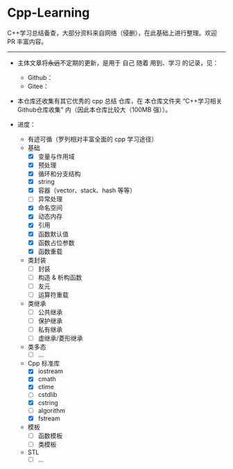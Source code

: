 # Cpp-Learning
C++学习总结备查，大部分资料来自网络（侵删），在此基础上进行整理。欢迎 PR 丰富内容。

------

- 主体文章将~~永远~~不定期的更新，是用于 自己 随着 用到、学习 的记录，见：
  - Github：
  - Gitee：

- 本仓库还收集有其它优秀的 cpp 总结 仓库，在 本仓库文件夹 “C++学习相关Github仓库收集” 内（因此本仓库比较大（100MB 强））。

- 进度：

  - 有迹可循（罗列相对丰富全面的 cpp 学习途径）
  - 基础
    - [x] 变量与作用域
    - [x] 预处理
    - [x] 循环和分支结构
    - [x] string
    - [x] 容器（vector、stack、hash 等等）
    - [ ] 异常处理
    - [x] 命名空间
    - [x] 动态内存
    - [x] 引用
    - [x] 函数默认值
    - [x] 函数占位参数
    - [x] 函数重载

  - 类封装
    - [ ] 封装
    - [ ] 构造 & 析构函数
    - [ ] 友元
    - [ ] 运算符重载

  - 类继承
    - [ ] 公共继承
    - [ ] 保护继承
    - [ ] 私有继承
    - [ ] 虚继承/菱形继承

  - 类多态
    - [ ] ...
  - Cpp 标准库
    - [x] iostream
    - [x] cmath
    - [x] ctime
    - [ ] cstdlib
    - [x] cstring
    - [ ] algorithm
    - [x] fstream

  - 模板
    - [ ] 函数模板
    - [ ] 类模板

  - STL
    - [ ] ...
